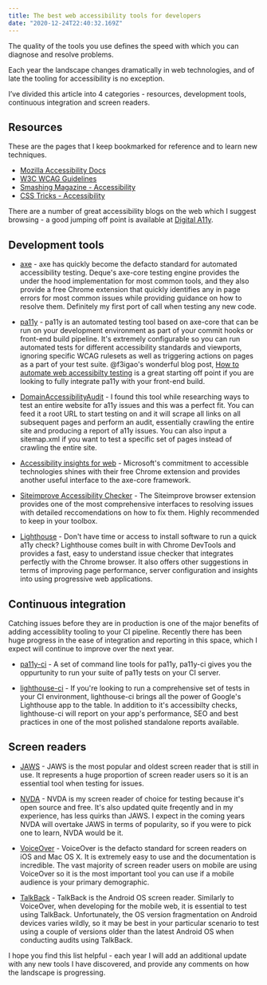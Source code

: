 ```yaml
---
title: The best web accessibility tools for developers
date: "2020-12-24T22:40:32.169Z"
---
```


The quality of the tools you use defines the speed with which you can diagnose and resolve problems. 

Each year the landscape changes dramatically in web technologies, and of late the tooling for accessibility is no exception.

I’ve divided this article into 4 categories - resources, development tools, continuous integration and screen readers.

## Resources

These are the pages that I keep bookmarked for reference and to learn new techniques.

* [Mozilla Accessibility Docs](https://developer.mozilla.org/en-US/docs/Web/Accessibility)
* [W3C WCAG Guidelines](https://www.w3.org/WAI/standards-guidelines/wcag/)
* [Smashing Magazine - Accessibility](https://www.smashingmagazine.com/category/accessibility)
* [CSS Tricks - Accessibility](https://css-tricks.com/tag/accessibility/)

There are a number of great accessibility blogs on the web which I suggest browsing - a good jumping off point is available at [Digital A11y](https://www.digitala11y.com/accessibility-blogs/).

## Development tools

* [axe](https://www.deque.com/axe/) - axe has quickly become the defacto standard for automated accessibility testing. Deque's axe-core testing engine provides the under the hood implementation for most common tools, and they also provide a free Chrome extension that quickly identifies any in page errors for most common issues while providing guidance on how to resolve them. Definitely my first port of call when testing any new code. 

* [pa11y](https://github.com/pa11y/pa11y) - pa11y is an automated testing tool based on axe-core that can be run on your development environment as part of your commit hooks or front-end build pipeline. It's extremely configurable so you can run automated tests for different accessibility standards and viewports, ignoring specific WCAG rulesets as well as triggering actions on pages as a part of your test suite. @f3igao's wonderful blog post, [How to automate web accessibilty testing](https://medium.com/@f3igao/how-to-automate-web-accessibility-testing-921512bdd4bf) is a great starting off point if you are looking to fully integrate pa11y with your front-end build.

* [DomainAccessibilityAudit](https://github.com/MSU-NatSci/DomainAccessibilityAudit) - I found this tool while researching ways to test an entire website for a11y issues and this was a perfect fit. You can feed it a root URL to start testing on and it will scrape all links on all subsequent pages and perform an audit, essentially crawling the entire site and producing a report of a11y issues. You can also input a sitemap.xml if you want to test a specific set of pages instead of crawling the entire site.

* [Accessibility insights for web](https://accessibilityinsights.io/docs/en/web/overview/) - Microsoft's commitment to accessible technologies shines with their free Chrome extension and provides another useful interface to the axe-core framework. 

* [Siteimprove Accessibility Checker](https://chrome.google.com/webstore/detail/siteimprove-accessibility/efcfolpjihicnikpmhnmphjhhpiclljc) - The Siteimprove browser extension provides one of the most comprehensive interfaces to resolving issues with detailed reccomendations on how to fix them. Highly recommended to keep in your toolbox.

* [Lighthouse](https://developers.google.com/web/tools/lighthouse) - Don't have time or access to install software to run a quick a11y check? Lighthouse comes built in with Chrome DevTools and provides a fast, easy to understand issue checker that integrates perfectly with the Chrome browser. It also offers other suggestions in terms of improving page performance, server configuration and insights into using progressive web applications.

## Continuous integration

Catching issues before they are in production is one of the major benefits of adding accessiblity tooling to your CI pipeline. Recently there has been huge progress in the ease of integration and reporting in this space, which I expect will continue to improve over the next year.

* [pa11y-ci](https://github.com/pa11y/pa11y-ci) - A set of command line tools for pa11y, pa11y-ci gives you the oppurtunity to run your suite of pa11y tests on your CI server. 

* [lighthouse-ci](https://github.com/GoogleChrome/lighthouse-ci) - If you're looking to run a comprehensive set of tests in your CI environment, lighthouse-ci brings all the power of Google's Lighthouse app to the table. In addition to it's accessibilty checks, lighthouse-ci will report on your app's performance, SEO and best practices in one of the most polished standalone reports available.

## Screen readers

* [JAWS](https://www.freedomscientific.com/products/software/jaws/) - JAWS is the most popular and oldest screen reader that is still in use. It represents a huge proportion of screen reader users so it is an essential tool when testing for issues. 


* [NVDA](https://www.nvaccess.org/about-nvda/) - NVDA is my screen reader of choice for testing because it's open source and free. It's also updated quite freqently and in my experience, has less quirks than JAWS. I expect in the coming years NVDA will overtake JAWS in terms of popularity, so if you were to pick one to learn, NVDA would be it.



* [VoiceOver](https://help.apple.com/voiceover/info/guide/) - VoiceOver is the defacto standard for screen readers on iOS and Mac OS X. It is extremely easy to use and the documentation is incredible. The vast majority of screen reader users on mobile are using VoiceOver so it is the most important tool you can use if a mobile audience is your primary demographic.

* [TalkBack](https://support.google.com/accessibility/android/answer/6283677?hl=en) - TalkBack is the Android OS screen reader. Similarly to VoiceOver, when developing for the mobile web, it is essential to test using TalkBack. Unfortunately, the OS version fragmentation on Android devices varies wildly, so it may be best in your particular scenario to test using a couple of versions older than the latest Android OS when conducting audits using TalkBack.

I hope you find this list helpful - each year I will add an additional update with any new tools I have discovered, and provide any comments on how the landscape is progressing.